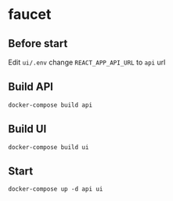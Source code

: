 # faucet

## Before start

Edit `ui/.env` change `REACT_APP_API_URL` to `api` url

## Build API

```
docker-compose build api
```

## Build UI

```
docker-compose build ui
```

## Start

```
docker-compose up -d api ui
```
